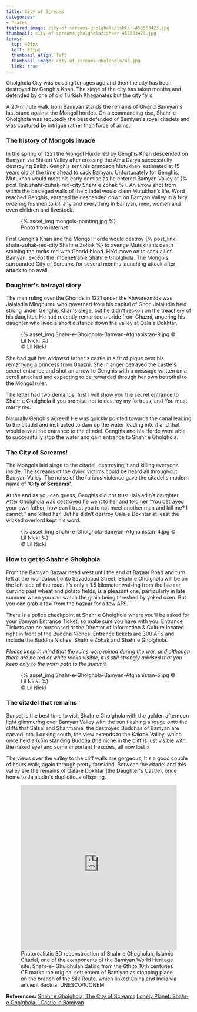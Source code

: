 ```yaml
---
title: City of Screams
categories:
- Places
featured_image: city-of-screams-gholghola/ishkar-453563423.jpg
thumbnail: city-of-screams-gholghola/ishkar-453563423.jpg
terms:
  top: 408px
  left: 831px
  thumbnail_align: left
  thumbnail_image: city-of-screams-gholghola/43.jpg
  link: true
---
```

Gholghola City was existing for ages ago and then the city has been destroyed by Genghis Khan. The siege of the city has taken months and defended by one of old Turkish Khaganates but the city falls.
<!-- more -->
A 20-minute walk from Bamiyan stands the remains of Ghorid Bamiyan's last stand against the Mongol hordes. On a commanding rise, Shahr-e Gholghola was reputedly the best defended of Bamiyan's royal citadels and was captured by intrigue rather than force of arms.

### The history of Mongols invade

In the spring of 1221 the Mongol Horde led by Genghis Khan descended on Bamyan via Shikari Valley after crossing the Amu Darya successfully destroying Balkh. Genghis sent his grandson Mutukhan, estimated at 15 years old at the time ahead to sack Bamyan. Unfortunately for Genghis, Mutukhan would meet his early demise as he entered Bamyan Valley at {% post_link shahr-zuhak-red-city Shahr e Zohak %}. An arrow shot from within the besieged walls of the citadel would claim Mutukhan’s life. Word reached Genghis, enraged he descended down on Bamyan Valley in a fury, ordering his men to kill any and everything in Bamyan, men, women and even children and livestock.

<figure class=medium>
{% asset_img mongols-painting.jpg %}
<figcaption>Photo from internet</figcaption>
</figure>


First Genghis Khan and the Mongol Horde would destroy {% post_link shahr-zuhak-red-city Shahr e Zohak %} to avenge Mutukhan’s death staining the rocks red with Ghorid blood. He’d move on to sack all of Bamyan, except the impenetrable Shahr e Gholghola. The Mongols surrounded City of Screams for several months launching attack after attack to no avail.

### Daughter's betrayal story

The man ruling over the Ghorids in 1221 under the Khwarezmids was Jalaladin Mingburnu who governed from his capital of Ghor. Jalaludin held strong under Genghis Khan's siege, but he didn't reckon on the treachery of his daughter. He had recently remarried a bride from Ghazni, angering his daughter who lived a short distance down the valley at Qala e Dokhtar.

<figure class=left>
{% asset_img Shahr-e-Gholghola-Bamyan-Afghanistan-9.jpg © Lil Nicki %}
<figcaption>© Lil Nicki</figcaption>
</figure>

She had quit her widowed father's castle in a fit of pique over his remarrying a princess from Ghazni. She in anger betrayed the castle's secret entrance and shot an arrow to Genghis with a message written on a scroll attached and expecting to be rewarded through her own betrothal to the Mongol ruler.

The letter had two demands, first I will show you the secret entrance to Shahr e Gholghola if you promise not to destroy my fortress, and You must marry me.

Naturally Genghis agreed! He was quickly pointed towards the canal leading to the citadel and instructed to dam up the water leading into it and that would reveal the entrance to the citadel. Genghis and his Horde were able to successfully stop the water and gain entrance to Shahr e Gholghola.

### The City of Screams!

The Mongols laid siege to the citadel, destroying it and killing everyone inside. The screams of the dying victims could be heard all throughout Bamyan Valley. The noise of the furious violence gave the citadel's modern name of **'City of Screams'**.

At the end as you can guess, Genghis did not trust Jalaladin’s daughter. After Gholghola was destroyed he went to her and told her “You betrayed your own father, how can I trust you to not meet another man and kill me? I cannot.” and killed her. But he didn’t destroy Qala e Dokhtar at least the wicked overlord kept his word.

<figure class=medium>
{% asset_img Shahr-e-Gholghola-Bamyan-Afghanistan-4.jpg © Lil Nicki %}
<figcaption>© Lil Nicki</figcaption>
</figure>

### How to get to Shahr e Gholghola

From the Bamyan Bazaar head west until the end of Bazaar Road and turn left at the roundabout onto Sayadabad Street. Shahr e Gholghola will be on the left side of the road. It’s only a 1.5 kilometer walking from the bazaar, curving past wheat and potato fields, is a pleasant one, particularly in late summer when you can watch the grain being threshed by yoked oxen. But you can grab a taxi from the bazaar for a few AFS.

There is a police checkpoint at Shahr e Gholghola where you’ll be asked for your Bamyan Entrance Ticket, so make sure you have with you. Entrance Tickets can be purchased at the Director of Information & Culture located right in front of the Buddha Niches. Entrance tickets are 300 AFS and include the Buddha Niches, Shahr e Zohak and Shahr e Gholghola.

*Please keep in mind that the ruins were mined during the war, and although there are no red or white rocks visible, it is still strongly advised that you keep only to the worn path to the summit.*

<figure class=medium>
{% asset_img Shahr-e-Gholghola-Bamyan-Afghanistan-5.jpg © Lil Nicki %}
<figcaption>© Lil Nicki</figcaption>
</figure>

### The citadel that remains

Sunset is the best time to visit Shahr e Gholghola with the golden afternoon light glimmering over Bamyan Valley with the sun flashing a rouge onto the cliffs that Salsal and Shahmama, the destroyed Buddhas of Bamyan are carved into. Looking south, the view extends to the Kakrak Valley, which once held a 6.5m standing Buddha (the niche in the cliff is just visible with the naked eye) and some important frescoes, all now lost :(

The views over the valley to the cliff walls are gorgeous, It's a good couple of hours walk, again through pretty farmland. Between the citadel and this valley are the remains of Qala-e Dokhtar (the Daughter's Castle), once home to Jalaludin's duplicitous offspring.

<figure class=medium><iframe width="100%" height="450px" src="https://www.youtube.com/embed/INbQA2PhSf8" frameborder="0" allow="accelerometer; encrypted-media; gyroscope; picture-in-picture" allowfullscreen></iframe>
<figcaption>Photorealistic 3D reconstruction of Shahr e Ghogholah, Islamic Citadel, one of the components of the Bamiyan World Heritage site. Shahr-e- Ghulghulah dating from the 6th to 10th centuries CE marks the original settlement of Bamiyan as stopping place on the branch of the Silk Route, which linked China and India via ancient Bactria. UNESCO/ICONEM</figcaption></figure>

**References:**
[Shahr e Gholghola, The City of Screams](https://adventuresoflilnicki.com/shahr-e-gholghola/)
[Lonely Planet: Shahr-e Gholghola - Castle in Bamiyan](https://www.lonelyplanet.com/afghanistan/bamiyan-and-central-afghanistan/bamiyan/attractions/shahr-e-gholghola/a/poi-sig/485190/355741)